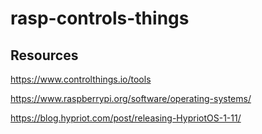 # rasp-controls-things

## Resources
https://www.controlthings.io/tools

https://www.raspberrypi.org/software/operating-systems/

https://blog.hypriot.com/post/releasing-HypriotOS-1-11/
